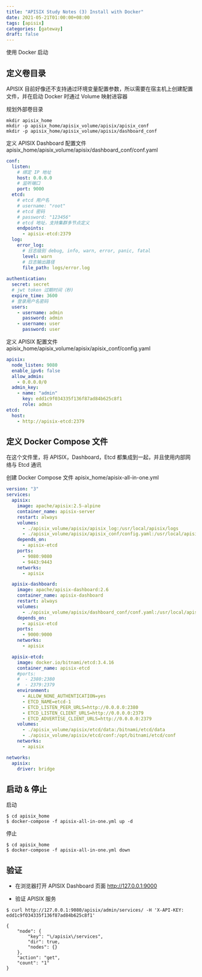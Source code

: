 ```yaml
---
title: "APISIX Study Notes (3) Install with Docker"
date: 2021-05-21T01:00:00+08:00
tags: [apisix]
categories: [gateway]
draft: false
---
```


使用 Docker 启动

## 定义卷目录

APISIX 目前好像还不支持通过环境变量配置参数，所以需要在宿主机上创建配置文件，并在启动 Docker 时通过 Volume 映射进容器

规划外部卷目录

```shell
mkdir apisix_home
mkdir -p apisix_home/apisix_volume/apisix/apisix_conf
mkdir -p apisix_home/apisix_volume/apisix/dashboard_conf
```

定义 APISIX Dashboard 配置文件 apisix_home/apisix_volume/apisix/dashboard_conf/conf.yaml

```yaml
conf:
  listen:
    # 绑定 IP 地址
    host: 0.0.0.0
    # 监听端口
    port: 9000
  etcd:
    # etcd 用户名
    # username: "root"
    # etcd 密码
    # password: "123456"    
    # etcd 地址，支持集群多节点定义
    endpoints:
      - apisix-etcd:2379
  log:
    error_log:
      # 日志级别 debug, info, warn, error, panic, fatal
      level: warn 
      # 日志输出路径
      file_path: logs/error.log
      
authentication:
  secret: secret
  # jwt token 过期时间（秒)
  expire_time: 3600     
  # 登录用户名密码
  users:
    - username: admin 
      password: admin
    - username: user
      password: user
```

定义 APISIX 配置文件 apisix_home/apisix_volume/apisix/apisix_conf/config.yaml

```yaml
apisix:
  node_listen: 9080
  enable_ipv6: false
  allow_admin:
    - 0.0.0.0/0
  admin_key:
    - name: "admin"
      key: edd1c9f034335f136f87ad84b625c8f1
      role: admin
etcd:
  host:
    - http://apisix-etcd:2379
```

## 定义 Docker Compose 文件

在这个文件里，将 APISIX，Dashboard，Etcd 都集成到一起，并且使用内部网络与 Etcd 通讯

创建 Docker Compose 文件 apisix_home/apisix-all-in-one.yml

```yaml
version: "3"
services:
  apisix:
    image: apache/apisix:2.5-alpine
    container_name: apisix-server
    restart: always
    volumes:
      - ./apisix_volume/apisix/apisix_log:/usr/local/apisix/logs
      - ./apisix_volume/apisix/apisix_conf/config.yaml:/usr/local/apisix/conf/config.yaml:ro
    depends_on:
      - apisix-etcd
    ports:
      - 9080:9080
      - 9443:9443
    networks:
      - apisix

  apisix-dashboard:
    image: apache/apisix-dashboard:2.6
    container_name: apisix-dashboard
    restart: always
    volumes:
      - ./apisix_volume/apisix/dashboard_conf/conf.yaml:/usr/local/apisix-dashboard/conf/conf.yaml:ro
    depends_on:
      - apisix-etcd
    ports:
      - 9000:9000
    networks:
      - apisix

  apisix-etcd:
    image: docker.io/bitnami/etcd:3.4.16
    container_name: apisix-etcd
    #ports:
    #  - 2380:2380
    #  - 2379:2379
    environment:
      - ALLOW_NONE_AUTHENTICATION=yes
      - ETCD_NAME=etcd-1
      - ETCD_LISTEN_PEER_URLS=http://0.0.0.0:2380
      - ETCD_LISTEN_CLIENT_URLS=http://0.0.0.0:2379
      - ETCD_ADVERTISE_CLIENT_URLS=http://0.0.0.0:2379
    volumes:
      - ./apisix_volume/apisix/etcd/data:/bitnami/etcd/data
      - ./apisix_volume/apisix/etcd/conf:/opt/bitnami/etcd/conf
    networks:
      - apisix

networks:
  apisix:
    driver: bridge
```

## 启动 & 停止

启动

```shell
$ cd apisix_home
$ docker-compose -f apisix-all-in-one.yml up -d
```

停止

```shell
$ cd apisix_home
$ docker-compose -f apisix-all-in-one.yml down
```

## 验证

* 在浏览器打开 APISIX Dashboard 页面 http://127.0.0.1:9000
  
* 验证 APISIX 服务

```shell
$ curl http://127.0.0.1:9080/apisix/admin/services/ -H 'X-API-KEY: edd1c9f034335f136f87ad84b625c8f1'

{
	"node": {
		"key": "\/apisix\/services",
		"dir": true,
		"nodes": {}
	},
	"action": "get",
	"count": "1"
}
```
